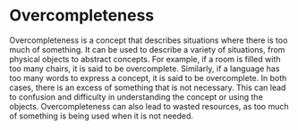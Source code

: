 # Overcompleteness

Overcompleteness is a concept that describes situations where there is too much of something. It can be used to describe a variety of situations, from physical objects to abstract concepts. For example, if a room is filled with too many chairs, it is said to be overcomplete. Similarly, if a language has too many words to express a concept, it is said to be overcomplete. In both cases, there is an excess of something that is not necessary. This can lead to confusion and difficulty in understanding the concept or using the objects. Overcompleteness can also lead to wasted resources, as too much of something is being used when it is not needed.
